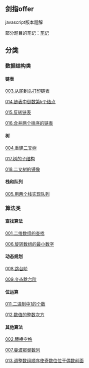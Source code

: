 ## 剑指offer

javascript版本题解

部分题目的笔记：[笔记](note.md)

## 分类

### 数据结构类

#### 链表
[003.从尾到头打印链表](003.从尾到头打印链表/main.js)

[014.链表中倒数第k个结点](014.链表中倒数第k个结点/main.js)

[015.反转链表](015.反转链表/main.js)

[016.合并两个排序的链表](016.合并两个排序的链表/main.js)

#### 树
[004.重建二叉树](004.重建二叉树/main.js)

[017.树的子结构](017.树的子结构/main.js)

[018.二叉树的镜像](018.二叉树的镜像/main.js)

#### 栈和队列
[005.用两个栈实现队列](005.用两个栈实现队列/main.js)


### 算法类 

#### 查找算法

[001.二维数组的查找](001.二维数组中的查找/main.js)

[006.旋转数组的最小数字](006.旋转数组的最小数字/main.js)

#### 动态规划
[008.跳台阶](008.跳台阶/main.js)

[009.变态跳台阶](009.变态跳台阶/main.js)

#### 位运算
[011.二进制中1的个数](011.二进制中1的个数/main.js)

[012.数值的整数次方](012.数值的整数次方/main.js)

#### 其他算法
[002.替换空格](002.替换空格/main.js)

[007.斐波那契数列](007.斐波那契数列/main.js)

[013.调整数组顺序使奇数位位于偶数前面](013.调整数组顺序使奇数位位于偶数前面/main.js)

